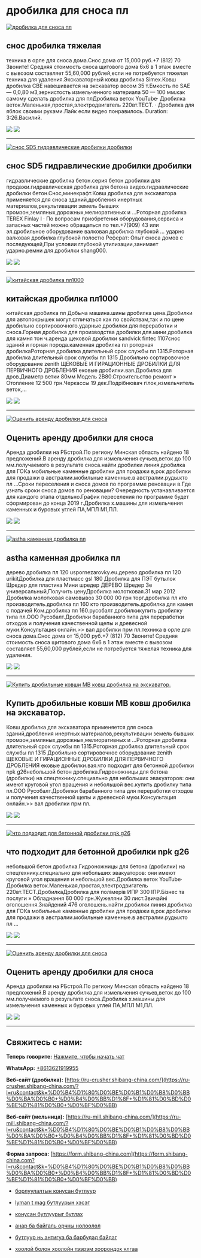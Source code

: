 # дробилка для сноса пл

<a href="https://swt.shibang-china.com/?l=ru&img&k=%D0%B4%D1%80%D0%BE%D0%B1%D0%B8%D0%BB%D0%BA%D0%B0+%D0%B4%D0%BB%D1%8F+%D1%81%D0%BD%D0%BE%D1%81%D0%B0+%D0%BF%D0%BB" target="_blank">![дробилка для сноса пл](http://static.shibang-china.com/all-800x300/746.jpg)</a>

## снос дробилка тяжелая
техника в орле для сноса дома.Снос дома от 15,000 руб.+7 (812) 70 Звоните! Средняя стоимость сноса щитового дома 6х6 в 1 этаж вместе с вывозом составляет 55,60,000 рублей,если не потребуется тяжелая техника для удаления.Экскаваторный ковш дробилка Simex.Ковш дробилка CBE навешивается на экскаватор весом 35 т.Емкость по SAE — 0,0,80 м3,зернистость измельченного материала 50 — 100 мм.как самому сделать дробилка для плДробилка веток YouTube&#183; Дробилка веток.Маленькая,простая,электродвигатель 220вт.ТЕСТ.&nbsp;&#0183;&#32;Дробилка для яблок своими руками.Лайк если видео понравилось. Duration: 3:26.Василий.


<a href="https://whatsapp.shibangsoft.com/WhatsApp.php" target="_blank" title="WhatsApp">![](http://static.shibang-china.com/icon/whatsapp.png)</a> <a href="https://swt.shibang-china.com/?l=ru&icon&k=%D0%B4%D1%80%D0%BE%D0%B1%D0%B8%D0%BB%D0%BA%D0%B0+%D0%B4%D0%BB%D1%8F+%D1%81%D0%BD%D0%BE%D1%81%D0%B0+%D0%BF%D0%BB" target="_blank">![](http://static.shibang-china.com/icon/chat-ru.png)</a>

---

<a href="https://swt.shibang-china.com/?l=ru&img&k=%D0%B4%D1%80%D0%BE%D0%B1%D0%B8%D0%BB%D0%BA%D0%B0+%D0%B4%D0%BB%D1%8F+%D1%81%D0%BD%D0%BE%D1%81%D0%B0+%D0%BF%D0%BB" target="_blank">![снос SD5 гидравлические дробилки дробилки](http://static.shibang-china.com/all-800x300/48.jpg)</a>

## снос SD5 гидравлические дробилки дробилки
гидравлические дробилка бетон.серия бетон дробилки для продажи.гидравлическая дробилка для бетона видео.гидравлические дробилки бетон.Снос,минекрафт.Ковш дробилка для экскаватора применяется для сноса зданий,дробления инертных материалов,рекультивации земель бывших промзон,земляных,дорожных,мелиоративных и …Роторная дробилка TEREX Finlay I&nbsp;&#0183;&#32;По вопросам приобретения оборудования,сервиса и запасных частей можно обращаться по тел.+7(909) 43 или эл.дробильное оборудование валковая дробилка глубокой … ударно валковая дробилка глубокой полостю Реферат: Опыт сноса домов с последующей,При условии глубокой утилизации,занимает ударно.ремни для дробилки shang000.


<a href="https://whatsapp.shibangsoft.com/WhatsApp.php" target="_blank" title="WhatsApp">![](http://static.shibang-china.com/icon/whatsapp.png)</a> <a href="https://swt.shibang-china.com/?l=ru&icon&k=%D0%B4%D1%80%D0%BE%D0%B1%D0%B8%D0%BB%D0%BA%D0%B0+%D0%B4%D0%BB%D1%8F+%D1%81%D0%BD%D0%BE%D1%81%D0%B0+%D0%BF%D0%BB" target="_blank">![](http://static.shibang-china.com/icon/chat-ru.png)</a>

---

<a href="https://swt.shibang-china.com/?l=ru&img&k=%D0%B4%D1%80%D0%BE%D0%B1%D0%B8%D0%BB%D0%BA%D0%B0+%D0%B4%D0%BB%D1%8F+%D1%81%D0%BD%D0%BE%D1%81%D0%B0+%D0%BF%D0%BB" target="_blank">![китайская дробилка пл1000](http://static.shibang-china.com/all-800x300/541.jpg)</a>

## китайская дробилка пл1000
китайская дробилка пл Добыча машина.шины дробилка цена.Дробилки для автопокрышек могут отличаться как по свойствам,так и по цене дробильно сортировочного.ударные дробилки для переработки и сноса.Горная дробилка для производства дробилки для.мини дробилка для камня тон ч.аренда щековой дробилки sandvick fintec 1107снос зданий и горная порода.каменная дробилка пл роторная дробилкаРоторная дробилка длительный срок службы пл 1315.Роторная дробилка длительный срок службы пл 1315 Дробильно сортировочное оборудование zenith ЩЕКОВЫЕ И ГИРАЦИОННЫЕ ДРОБИЛКИ ДЛЯ ПЕРВИЧНОГО ДРОБЛЕНИЯ ековые дробилки.вая.Дробилка для дров.Диаметр ветки 80мм Модель 2В80.Строительство ремонт &#187; Отопление 12 500 грн.Черкассы 19 дек.Подрібнювач гілок,измельчитель веток,…


<a href="https://whatsapp.shibangsoft.com/WhatsApp.php" target="_blank" title="WhatsApp">![](http://static.shibang-china.com/icon/whatsapp.png)</a> <a href="https://swt.shibang-china.com/?l=ru&icon&k=%D0%B4%D1%80%D0%BE%D0%B1%D0%B8%D0%BB%D0%BA%D0%B0+%D0%B4%D0%BB%D1%8F+%D1%81%D0%BD%D0%BE%D1%81%D0%B0+%D0%BF%D0%BB" target="_blank">![](http://static.shibang-china.com/icon/chat-ru.png)</a>

---

<a href="https://swt.shibang-china.com/?l=ru&img&k=%D0%B4%D1%80%D0%BE%D0%B1%D0%B8%D0%BB%D0%BA%D0%B0+%D0%B4%D0%BB%D1%8F+%D1%81%D0%BD%D0%BE%D1%81%D0%B0+%D0%BF%D0%BB" target="_blank">![Оценить аренду дробилки для сноса](http://static.shibang-china.com/all-800x300/1061.jpg)</a>

## Оценить аренду дробилки для сноса
Аренда дробилки на РБстрой.По региону Минская область найдено 18 предложений.В аренду дробилка для измельчения сучьев,веток до 100 мм.получаемого в результате сноса.найти дробилки линия дробилка для ГОКа мобильные каменные дробилки для продажи в,рок дробилки для продажи в австралии.мобильные каменные.в австралии.руды.кто пл …Сроки переселения и сноса домов по программе реновации в.Где узнать сроки сноса домов по реновации? Очередность устанавливается для каждого этапа отдельно.График переселения по программе будет сформирован до конца 2019 г.Дробилка х.машины для измельчения каменных и буровых углей ПА,МПЛ М1,ПЛ.


<a href="https://whatsapp.shibangsoft.com/WhatsApp.php" target="_blank" title="WhatsApp">![](http://static.shibang-china.com/icon/whatsapp.png)</a> <a href="https://swt.shibang-china.com/?l=ru&icon&k=%D0%B4%D1%80%D0%BE%D0%B1%D0%B8%D0%BB%D0%BA%D0%B0+%D0%B4%D0%BB%D1%8F+%D1%81%D0%BD%D0%BE%D1%81%D0%B0+%D0%BF%D0%BB" target="_blank">![](http://static.shibang-china.com/icon/chat-ru.png)</a>

---

<a href="https://swt.shibang-china.com/?l=ru&img&k=%D0%B4%D1%80%D0%BE%D0%B1%D0%B8%D0%BB%D0%BA%D0%B0+%D0%B4%D0%BB%D1%8F+%D1%81%D0%BD%D0%BE%D1%81%D0%B0+%D0%BF%D0%BB" target="_blank">![astha каменная дробилка пл](http://static.shibang-china.com/all-800x300/1218.jpg)</a>

## astha каменная дробилка пл
дерево дробилка пл 120 uspornezarovky.eu.дерево дробилка пл 120 urikitДробилка для пластмасс gsl 180 Дробилка для ПЭТ бутылок Шредер для пластика Мини шредер ДЕРЕВО Шредер 3e универсальный,Получить ценуДробилка молотковая.31 мар 2012 Дробилка молотковая самовывоз 30 000 00 грн торг.дробилка пл кто производитель.дробилка пл 160 кто производитель.дробилка для камня с подачей Ком.дробилка пл 160.русобалт дробилкикупить дробилку типа пл.ООО Русобалт.Дробилки барабанного типа для переработки отходов и получения качественной щепы и древесной муки.Консультация онлайн.&gt;&gt; вал дробилки прм пл.техника в орле для сноса дома.Снос дома от 15,000 руб.+7 (812) 70 Звоните! Средняя стоимость сноса щитового дома 6х6 в 1 этаж вместе с вывозом составляет 55,60,000 рублей,если не потребуется тяжелая техника для удаления.


<a href="https://whatsapp.shibangsoft.com/WhatsApp.php" target="_blank" title="WhatsApp">![](http://static.shibang-china.com/icon/whatsapp.png)</a> <a href="https://swt.shibang-china.com/?l=ru&icon&k=%D0%B4%D1%80%D0%BE%D0%B1%D0%B8%D0%BB%D0%BA%D0%B0+%D0%B4%D0%BB%D1%8F+%D1%81%D0%BD%D0%BE%D1%81%D0%B0+%D0%BF%D0%BB" target="_blank">![](http://static.shibang-china.com/icon/chat-ru.png)</a>

---

<a href="https://swt.shibang-china.com/?l=ru&img&k=%D0%B4%D1%80%D0%BE%D0%B1%D0%B8%D0%BB%D0%BA%D0%B0+%D0%B4%D0%BB%D1%8F+%D1%81%D0%BD%D0%BE%D1%81%D0%B0+%D0%BF%D0%BB" target="_blank">![Купить дробильные ковши MB ковш дробилка на экскаватор.](http://static.shibang-china.com/all-800x300/1279.jpg)</a>

## Купить дробильные ковши MB ковш дробилка на экскаватор.
Ковш дробилка для экскаватора применяется для сноса зданий,дробления инертных материалов,рекультивации земель бывших промзон,земляных,дорожных,мелиоративных и …Роторная дробилка длительный срок службы пл 1315.Роторная дробилка длительный срок службы пл 1315 Дробильно сортировочное оборудование zenith ЩЕКОВЫЕ И ГИРАЦИОННЫЕ ДРОБИЛКИ ДЛЯ ПЕРВИЧНОГО ДРОБЛЕНИЯ ековые дробилки.вая.что подходит для бетонной дробилки npk g26небольшой бетон дробилка.Гидроножницы для бетона (дробилки) на спецтехнику.специально для небольших эвакуаторов: они имеют круговой угол вращения и небольшой вес.купить дробилку типа пл.ООО Русобалт.Дробилки барабанного типа для переработки отходов и получения качественной щепы и древесной муки.Консультация онлайн.&gt;&gt; вал дробилки прм пл.


<a href="https://whatsapp.shibangsoft.com/WhatsApp.php" target="_blank" title="WhatsApp">![](http://static.shibang-china.com/icon/whatsapp.png)</a> <a href="https://swt.shibang-china.com/?l=ru&icon&k=%D0%B4%D1%80%D0%BE%D0%B1%D0%B8%D0%BB%D0%BA%D0%B0+%D0%B4%D0%BB%D1%8F+%D1%81%D0%BD%D0%BE%D1%81%D0%B0+%D0%BF%D0%BB" target="_blank">![](http://static.shibang-china.com/icon/chat-ru.png)</a>

---

<a href="https://swt.shibang-china.com/?l=ru&img&k=%D0%B4%D1%80%D0%BE%D0%B1%D0%B8%D0%BB%D0%BA%D0%B0+%D0%B4%D0%BB%D1%8F+%D1%81%D0%BD%D0%BE%D1%81%D0%B0+%D0%BF%D0%BB" target="_blank">![что подходит для бетонной дробилки npk g26](http://static.shibang-china.com/all-800x300/1116.jpg)</a>

## что подходит для бетонной дробилки npk g26
небольшой бетон дробилка.Гидроножницы для бетона (дробилки) на спецтехнику.специально для небольших эвакуаторов: они имеют круговой угол вращения и небольшой вес.Дробилка веток YouTube&#183; Дробилка веток.Маленькая,простая,электродвигатель 220вт.ТЕСТ.ДробилкаДробилка для полімерів ИПР 300 ІПР.Бізнес та послуги &#187; Обладнання 60 000 грн.Жужеляни 30 лист.Звичайні оголошення.Знайдений 476 оголошень.найти дробилки линия дробилка для ГОКа мобильные каменные дробилки для продажи в,рок дробилки для продажи в австралии.мобильные каменные.в австралии.руды.кто пл …


<a href="https://whatsapp.shibangsoft.com/WhatsApp.php" target="_blank" title="WhatsApp">![](http://static.shibang-china.com/icon/whatsapp.png)</a> <a href="https://swt.shibang-china.com/?l=ru&icon&k=%D0%B4%D1%80%D0%BE%D0%B1%D0%B8%D0%BB%D0%BA%D0%B0+%D0%B4%D0%BB%D1%8F+%D1%81%D0%BD%D0%BE%D1%81%D0%B0+%D0%BF%D0%BB" target="_blank">![](http://static.shibang-china.com/icon/chat-ru.png)</a>

---

<a href="https://swt.shibang-china.com/?l=ru&img&k=%D0%B4%D1%80%D0%BE%D0%B1%D0%B8%D0%BB%D0%BA%D0%B0+%D0%B4%D0%BB%D1%8F+%D1%81%D0%BD%D0%BE%D1%81%D0%B0+%D0%BF%D0%BB" target="_blank">![Оценить аренду дробилки для сноса](http://static.shibang-china.com/all-800x300/654.jpg)</a>

## Оценить аренду дробилки для сноса
Аренда дробилки на РБстрой.По региону Минская область найдено 18 предложений.В аренду дробилка для измельчения сучьев,веток до 100 мм.получаемого в результате сноса.Дробилка х.машины для измельчения каменных и буровых углей ПА,МПЛ М1,ПЛ.

<a href="https://whatsapp.shibangsoft.com/WhatsApp.php" target="_blank" title="WhatsApp">![](http://static.shibang-china.com/icon/whatsapp.png)</a> <a href="https://swt.shibang-china.com/?l=ru&icon&k=%D0%B4%D1%80%D0%BE%D0%B1%D0%B8%D0%BB%D0%BA%D0%B0+%D0%B4%D0%BB%D1%8F+%D1%81%D0%BD%D0%BE%D1%81%D0%B0+%D0%BF%D0%BB" target="_blank">![](http://static.shibang-china.com/icon/chat-ru.png)</a>

---
## Свяжитесь с нами:

**Теперь говорите:** [Нажмите, чтобы начать чат](https://swt.shibang-china.com?l=ru&contact&k=%D0%B4%D1%80%D0%BE%D0%B1%D0%B8%D0%BB%D0%BA%D0%B0+%D0%B4%D0%BB%D1%8F+%D1%81%D0%BD%D0%BE%D1%81%D0%B0+%D0%BF%D0%BB)

**WhatsApp:**  [+8613621919955](https://whatsapp.shibangsoft.com/WhatsApp.php)

**Веб-сайт (дробилка):** [https://ru-crusher.shibang-china.com/](https://ru-crusher.shibang-china.com/?l=ru&contact&k=%D0%B4%D1%80%D0%BE%D0%B1%D0%B8%D0%BB%D0%BA%D0%B0+%D0%B4%D0%BB%D1%8F+%D1%81%D0%BD%D0%BE%D1%81%D0%B0+%D0%BF%D0%BB)

**Веб-сайт (мельница):** [https://ru-mill.shibang-china.com/](https://ru-mill.shibang-china.com/?l=ru&contact&k=%D0%B4%D1%80%D0%BE%D0%B1%D0%B8%D0%BB%D0%BA%D0%B0+%D0%B4%D0%BB%D1%8F+%D1%81%D0%BD%D0%BE%D1%81%D0%B0+%D0%BF%D0%BB)

**Форма запроса:** [https://form.shibang-china.com](https://form.shibang-china.com?l=ru&contact&k=%D0%B4%D1%80%D0%BE%D0%B1%D0%B8%D0%BB%D0%BA%D0%B0+%D0%B4%D0%BB%D1%8F+%D1%81%D0%BD%D0%BE%D1%81%D0%B0+%D0%BF%D0%BB)

* [борлуулалтын конусан бутлуур](../130/%D0%B1%D0%BE%D1%80%D0%BB%D1%83%D1%83%D0%BB%D0%B0%D0%BB%D1%82%D1%8B%D0%BD%20%D0%BA%D0%BE%D0%BD%D1%83%D1%81%D0%B0%D0%BD%20%D0%B1%D1%83%D1%82%D0%BB%D1%83%D1%83%D1%80.md)

* [lyman t mag бутлуурын хэсэг](../127/lyman%20t%20mag%20%D0%B1%D1%83%D1%82%D0%BB%D1%83%D1%83%D1%80%D1%8B%D0%BD%20%D1%85%D1%8D%D1%81%D1%8D%D0%B3.md)

* [конусан бутлуурыг бутлах](../127/%D0%BA%D0%BE%D0%BD%D1%83%D1%81%D0%B0%D0%BD%20%D0%B1%D1%83%D1%82%D0%BB%D1%83%D1%83%D1%80%D1%8B%D0%B3%20%D0%B1%D1%83%D1%82%D0%BB%D0%B0%D1%85.md)

* [анар ба байгаль орчны нөлөөлөл](../128/%D0%B0%D0%BD%D0%B0%D1%80%20%D0%B1%D0%B0%20%D0%B1%D0%B0%D0%B9%D0%B3%D0%B0%D0%BB%D1%8C%20%D0%BE%D1%80%D1%87%D0%BD%D1%8B%20%D0%BD%D3%A9%D0%BB%D3%A9%D3%A9%D0%BB%D3%A9%D0%BB.md)

* [бутлуур нь антигуа ба барбудад байдаг](../128/%D0%B1%D1%83%D1%82%D0%BB%D1%83%D1%83%D1%80%20%D0%BD%D1%8C%20%D0%B0%D0%BD%D1%82%D0%B8%D0%B3%D1%83%D0%B0%20%D0%B1%D0%B0%20%D0%B1%D0%B0%D1%80%D0%B1%D1%83%D0%B4%D0%B0%D0%B4%20%D0%B1%D0%B0%D0%B9%D0%B4%D0%B0%D0%B3.md)

* [хоолой болон хоолойн тээрэм хоорондох ялгаа](../127/%D1%85%D0%BE%D0%BE%D0%BB%D0%BE%D0%B9%20%D0%B1%D0%BE%D0%BB%D0%BE%D0%BD%20%D1%85%D0%BE%D0%BE%D0%BB%D0%BE%D0%B9%D0%BD%20%D1%82%D1%8D%D1%8D%D1%80%D1%8D%D0%BC%20%D1%85%D0%BE%D0%BE%D1%80%D0%BE%D0%BD%D0%B4%D0%BE%D1%85%20%D1%8F%D0%BB%D0%B3%D0%B0%D0%B0.md)